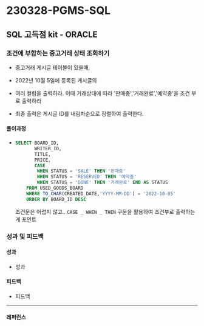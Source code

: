 # 230328-PGMS-SQL

## SQL 고득점 kit - ORACLE

### 조건에 부합하는 중고거래 상태 조회하기

- 중고거래 게시글 테이블이 있을때,

- 2022년 10월 5일에 등록된 게시글의 

- 여러 컬럼을 출력하라. 이때 거래상태에 따라 '판매중','거래완료','예약중'을 조건 부로 출력하라

- 최종 출력은 게시글 ID를 내림차순으로 정렬하여 출력한다.

#### 풀이과정

- ```sql
  SELECT BOARD_ID, 
         WRITER_ID,
         TITLE,
         PRICE, 
         CASE 
          WHEN STATUS = 'SALE' THEN '판매중'
          WHEN STATUS = 'RESERVED' THEN '예약중' 
          WHEN STATUS = 'DONE' THEN '거래완료' END AS STATUS 
      FROM USED_GOODS_BOARD
      WHERE TO_CHAR(CREATED_DATE,'YYYY-MM-DD') = '2022-10-05'
      ORDER BY BOARD_ID DESC
  ```
  
  조건문은 어렵지 않고.. `CASE _ WHEN _ THEN` 구문을 활용하여 조건부로 출력하는게 포인트



### 성과 및 피드백

#### 성과

- 성과

#### 피드백

- 피드백

---

#### 레퍼런스

> 
